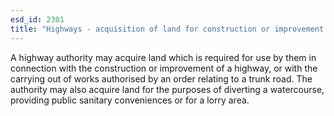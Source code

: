 ```yaml
---
esd_id: 2301
title: "Highways - acquisition of land for construction or improvement of highway: further general powers "
---
```


A highway authority may acquire land which is required for use by them in connection with the construction or improvement of a highway, or with the carrying out of works authorised by an order relating to a trunk road.    The authority may also acquire land for the purposes of diverting a watercourse, providing public sanitary conveniences or for a lorry area.

